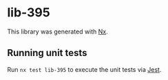 # lib-395

This library was generated with [Nx](https://nx.dev).

## Running unit tests

Run `nx test lib-395` to execute the unit tests via [Jest](https://jestjs.io).
